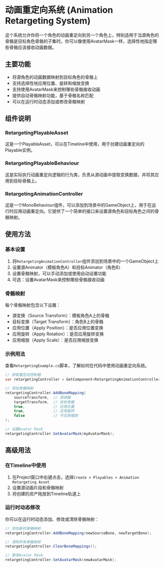 # 动画重定向系统 (Animation Retargeting System)

这个系统允许你将一个角色的动画重定向到另一个角色上，特别适用于当源角色的骨骼是目标角色骨骼的子集时。你可以像使用AvatarMask一样，选择性地指定哪些骨骼应该接收动画数据。

## 主要功能

- 将源角色的动画数据映射到目标角色的骨骼上
- 支持选择性地应用位置、旋转和缩放变换
- 支持使用AvatarMask来控制哪些骨骼接收动画
- 提供自动骨骼映射功能，基于骨骼名称匹配
- 可以在运行时动态添加或修改骨骼映射

## 组件说明

### RetargetingPlayableAsset

这是一个PlayableAsset，可以在Timeline中使用，用于创建动画重定向的Playable实例。

### RetargetingPlayableBehaviour

这是实际执行动画重定向逻辑的行为类，负责从源动画中提取变换数据，并将其应用到目标骨骼上。

### RetargetingAnimationController

这是一个MonoBehaviour组件，可以添加到场景中的GameObject上，用于在运行时应用动画重定向。它提供了一个简单的接口来设置源角色和目标角色之间的骨骼映射。

## 使用方法

### 基本设置

1. 将`RetargetingAnimationController`组件添加到场景中的一个GameObject上
2. 设置源Animator（模板角色A）和目标Animator（角色B）
3. 设置骨骼映射，可以手动添加或使用自动设置功能
4. 可选：设置AvatarMask来控制哪些骨骼接收动画

### 骨骼映射

每个骨骼映射包含以下设置：
- 源变换（Source Transform）：模板角色A上的骨骼
- 目标变换（Target Transform）：角色B上的骨骼
- 应用位置（Apply Position）：是否应用位置变换
- 应用旋转（Apply Rotation）：是否应用旋转变换
- 应用缩放（Apply Scale）：是否应用缩放变换

### 示例用法

查看`RetargetingExample.cs`脚本，了解如何在代码中使用动画重定向系统。

```csharp
// 获取重定向控制器
var retargetingController = GetComponent<RetargetingAnimationController>();

// 添加骨骼映射
retargetingController.AddBoneMapping(
    sourceTransform,  // 源骨骼
    targetTransform,  // 目标骨骼
    true,             // 应用位置
    true,             // 应用旋转
    false             // 不应用缩放
);

// 设置Avatar Mask
retargetingController.SetAvatarMask(myAvatarMask);
```

## 高级用法

### 在Timeline中使用

1. 在Project窗口中右键点击，选择`Create > Playables > Animation Retargeting Asset`
2. 设置源动画片段和骨骼映射
3. 将创建的资产拖放到Timeline轨道上

### 运行时动态修改

你可以在运行时动态添加、修改或清除骨骼映射：

```csharp
// 添加新的骨骼映射
retargetingController.AddBoneMapping(newSourceBone, newTargetBone);

// 清除所有骨骼映射
retargetingController.ClearBoneMappings();

// 更改Avatar Mask
retargetingController.SetAvatarMask(newAvatarMask);
```